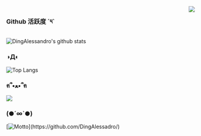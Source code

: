 <img align="right" src="https://count.getloli.com/get/@:DingAlessandro?theme=rule34">

### Github 活跃度 ´༥`

![DingAlessandro's github stats](https://github-readme-stats.vercel.app/api?username=DingAlessandro&show_icons=true&theme=swift)

### ◑Д◐️
![Top Langs](https://github-readme-stats.vercel.app/api/top-langs/?username=DingAlessandro&langs_count=10)

### ฅ՞•ﻌ•՞ฅ
![](https://github-readme-stats.vercel.app/api/top-langs/?username=DingAlessandro&layout=compact&langs_count=10)

### (●´∞`●)
[![Motto](https://readme-typing-svg.herokuapp.com/?font=Ma+Shan+Zheng&pause=1000&align="center"&color=13F714&lines=今天你玩原神了吗o（°▽、°o）::\(center=true&size=30)](https://github.com/DingAlessadro/)
